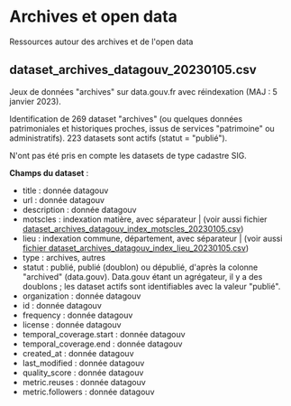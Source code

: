 # Archives et open data

Ressources autour des archives et de l'open data

## dataset_archives_datagouv_20230105.csv
Jeux de données "archives" sur data.gouv.fr avec réindexation (MAJ : 5 janvier 2023).

Identification de 269 dataset "archives" (ou quelques données patrimoniales et historiques proches, issus de services "patrimoine" ou administratifs). 223 datasets sont actifs (statut = "publié"). 

N'ont pas été pris en compte les datasets de type cadastre SIG.

**Champs du dataset** : 
- title : donnée datagouv
- url : donnée datagouv
- description : donnée datagouv
- motscles : indexation matière, avec séparateur | (voir aussi fichier [dataset_archives_datagouv_index_motscles_20230105.csv](https://framagit.org/patrimoine-et-numerique/archives-et-open-data/-/blob/main/dataset_archives_datagouv_index_motscles_20230105.csv))
- lieu : indexation commune, département, avec séparateur | (voir aussi [fichier dataset_archives_datagouv_index_lieu_20230105.csv](https://framagit.org/patrimoine-et-numerique/archives-et-open-data/-/blob/main/dataset_archives_datagouv_index_lieu_20230105.csv))
- type : archives, autres
- statut : publié, publié (doublon) ou dépublié, d'après la colonne "archived" (data.gouv). Data.gouv étant un agrégateur, il y a des doublons ; les dataset actifs sont identifiables avec la valeur "publié".
- organization : donnée datagouv
- id : donnée datagouv
- frequency : donnée datagouv
- license : donnée datagouv
- temporal_coverage.start : donnée datagouv
- temporal_coverage.end : donnée datagouv
- created_at : donnée datagouv
- last_modified : donnée datagouv
- quality_score : donnée datagouv
- metric.reuses : donnée datagouv
- metric.followers : donnée datagouv
